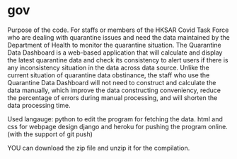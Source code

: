 # gov

Purpose of the code.
For staffs or members of the HKSAR Covid Task Force who are dealing with quarantine issues and need the data maintained by the Department of Health to monitor the quarantine situation. The Quarantine Data Dashboard is a web-based application that will calculate and display the latest quarantine data and check its consistency to alert users if there is any inconsistency situation in the data across data source.
Unlike the current situation of quarantine data obstinance, the staff who use the Quarantine Data Dashboard will not need to construct and calculate the data manually, which improve the data constructing conveniency, reduce the percentage of errors during manual processing, and will shorten the data processing time.

Used langauge:
python to edit the program for fetching the data.
html and css for webpage design
django and heroku for pushing the program online. (with the support of git push)

YOU can download the zip file and unzip it for the compilation.
